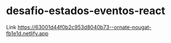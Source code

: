 # desafio-estados-eventos-react

Link https://63001d44f0b2c953d8040b73--ornate-nougat-fb1e1d.netlify.app
